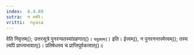 ```yaml
---
index:  6.4.69
sutra:  न ल्यपि।
vritti:  nyasa
---
```


वेति निवृत्तम्(); उत्तरसूत्रे पुनरन्यतस्यांग्रहणात्()। `यदुक्तम्()` इति। ईत्त्वम्(), न पुनरनन्तरमेत्त्वम्(); तस्य ल्यपि प्राप्त्यभावात्()। प्रतिषेधस्य च प्राप्तिपूर्वकत्वात्()॥
